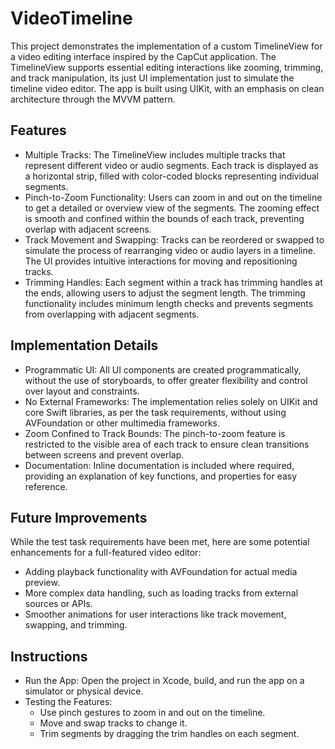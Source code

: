 # VideoTimeline
This project demonstrates the implementation of a custom TimelineView for a video editing interface inspired by the CapCut application. The TimelineView supports essential editing interactions like zooming, trimming, and track manipulation, its just UI implementation just to simulate the timeline video editor. The app is built using UIKit, with an emphasis on clean architecture through the MVVM pattern.

## Features
- Multiple Tracks: The TimelineView includes multiple tracks that represent different video or audio segments. Each track is displayed as a horizontal strip, filled with color-coded blocks representing individual segments.
- Pinch-to-Zoom Functionality: Users can zoom in and out on the timeline to get a detailed or overview view of the segments. The zooming effect is smooth and confined within the bounds of each track, preventing overlap with adjacent screens.
- Track Movement and Swapping: Tracks can be reordered or swapped to simulate the process of rearranging video or audio layers in a timeline. The UI provides intuitive interactions for moving and repositioning tracks.
- Trimming Handles: Each segment within a track has trimming handles at the ends, allowing users to adjust the segment length. The trimming functionality includes minimum length checks and prevents segments from overlapping with adjacent segments.

## Implementation Details
- Programmatic UI: All UI components are created programmatically, without the use of storyboards, to offer greater flexibility and control over layout and constraints.
- No External Frameworks: The implementation relies solely on UIKit and core Swift libraries, as per the task requirements, without using AVFoundation or other multimedia frameworks.
- Zoom Confined to Track Bounds: The pinch-to-zoom feature is restricted to the visible area of each track to ensure clean transitions between screens and prevent overlap.
- Documentation: Inline documentation is included where required, providing an explanation of key functions, and properties for easy reference.

## Future Improvements
While the test task requirements have been met, here are some potential enhancements for a full-featured video editor:
- Adding playback functionality with AVFoundation for actual media preview.
- More complex data handling, such as loading tracks from external sources or APIs.
- Smoother animations for user interactions like track movement, swapping, and trimming.

## Instructions
- Run the App: Open the project in Xcode, build, and run the app on a simulator or physical device.
- Testing the Features:
    - Use pinch gestures to zoom in and out on the timeline.
    - Move and swap tracks to change it.
    - Trim segments by dragging the trim handles on each segment.
